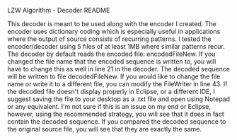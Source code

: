 LZW Algorithm - Decoder README

This decoder is meant to be used along with the encoder I created. 
The encoder uses dictionary coding which is especially useful in applications where the output of source consists of recurring patterns. 
I tested the encoder/decoder using 5 files of at least 1MB where similar patterns recur.
The decoder by default reads the encoded file: encodedFileNew. 
If you changed the file name that the encoded sequence is written to, you will have to change this as well in line 21 in the decoder. 
The decoded sequence will be written to file decodedFileNew. 
If you would like to change the file name or write it to a different file, you can modify the FileWriter in line 43.
If the decoded file doesn't display properly in Eclipse, or a different IDE, I suggest saving the file to your desktop as a .txt file and open using Notepad or any equivalent. 
I'm not sure if this is an issue on my end or Eclipse, however, using the recommended strategy, you will see that it does in fact contain the decoded sequence. 
If you compared the decoded sequence to the original source file, you will see that they are exactly the same.
